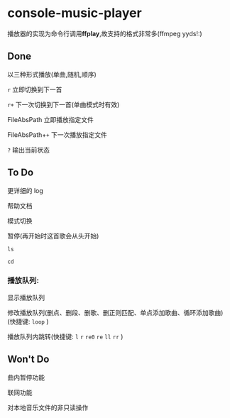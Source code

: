 # console-music-player

播放器的实现为命令行调用**ffplay**,故支持的格式非常多(ffmpeg yyds!:)

## Done

以三种形式播放(单曲,随机,顺序)

`r` 立即切换到下一首

`r+` 下一次切换到下一首(单曲模式时有效)

FileAbsPath 立即播放指定文件

FileAbsPath+`+` 下一次播放指定文件

`?` 输出当前状态

## To Do

更详细的 log

帮助文档

模式切换

暂停(再开始时这首歌会从头开始)

`ls`

`cd`

### 播放队列:

显示播放队列

修改播放队列(删点、删段、删歌、删正则匹配、单点添加歌曲、循环添加歌曲)(快捷键: `loop` )

播放队列内跳转(快捷键: `l` `r` `re0` `re` `ll` `rr` )

## Won't Do

曲内暂停功能

联网功能

对本地音乐文件的非只读操作

